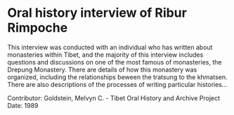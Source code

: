 # Oral history interview of Ribur Rimpoche


This interview was conducted with an individual who has written about monasteries within Tibet, and the majority of this interview includes questions and discussions on one of the most famous of monasteries, the Drepung Monastery. There are details of how this monastery was organized, including the relationships beween the tratsung to the khmatsen. There are also descriptions of the processes of writing particular histories...


Contributor:
                        Goldstein, Melvyn C. - Tibet Oral History and Archive Project  
Date:
1989  
